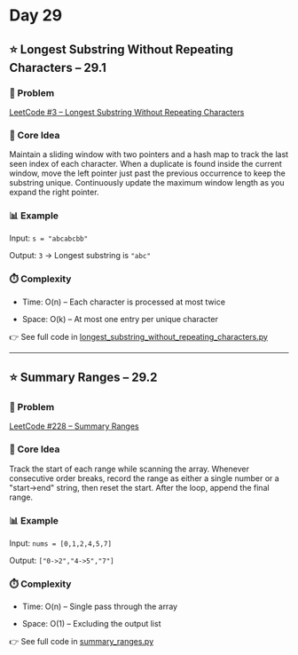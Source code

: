 # Day 29

## ⭐️ Longest Substring Without Repeating Characters – 29.1
### 🔗 Problem
[LeetCode #3 – Longest Substring Without Repeating Characters](https://leetcode.com/problems/longest-substring-without-repeating-characters/)

### 🧠 Core Idea
Maintain a sliding window with two pointers and a hash map to track the last seen index of each character. 
When a duplicate is found inside the current window, move the left pointer just past the previous occurrence to keep the substring unique. 
Continuously update the maximum window length as you expand the right pointer.

### 📊 Example
Input: `s = "abcabcbb"`

Output: `3` -> Longest substring is `"abc"`

### ⏱️ Complexity
- Time: O(n) – Each character is processed at most twice

- Space: O(k) – At most one entry per unique character

👉 See full code in [longest_substring_without_repeating_characters.py](https://github.com/lyushher/LeetCode-Python-Easy-DSA/blob/main/day-29/longest_substring_without_repeating_characters.py)

---

## ⭐️ Summary Ranges – 29.2
### 🔗 Problem
[LeetCode #228 – Summary Ranges](https://leetcode.com/problems/summary-ranges/)

### 🧠 Core Idea
Track the start of each range while scanning the array.
Whenever consecutive order breaks, record the range as either a single number or a "start->end" string, then reset the start.
After the loop, append the final range.

### 📊 Example
Input: `nums = [0,1,2,4,5,7]`

Output: `["0->2","4->5","7"]`

### ⏱️ Complexity
- Time: O(n) – Single pass through the array

- Space: O(1) – Excluding the output list

👉 See full code in [summary_ranges.py](https://github.com/lyushher/LeetCode-Python-Easy-DSA/blob/main/day-29/summary_ranges.py)
